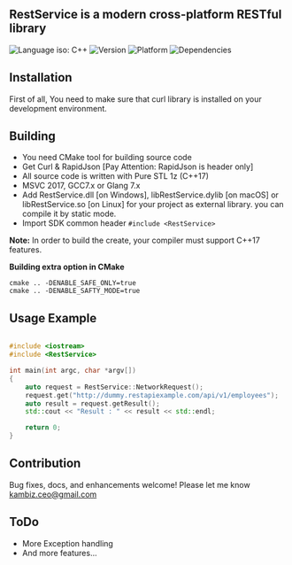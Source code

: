 ## RestService is a modern cross-platform RESTful library ##

![Language iso: C++](https://img.shields.io/badge/C%2B%2B-17-blue)
![Version](https://img.shields.io/badge/Version-0.4-lightgrey)
![Platform](https://img.shields.io/badge/Platform-Windows%20%7C%20macOS%20%7C%20Linux%20%7C%20iOS%20%7C%20Android%20%7C%20Web-lightgrey)
![Dependencies](https://img.shields.io/badge/dependencies-Curl%20%7C%20RapidJson-yellow)

## Installation
<p>
First of all, You need to make sure that curl library is installed on your development environment.
</p>

## Building

- You need CMake tool for building source code
- Get Curl & RapidJson [Pay Attention: RapidJson is header only]
- All source code is written with Pure STL 1z (C++17)
- MSVC 2017, GCC7.x or Glang 7.x
- Add RestService.dll [on Windows], libRestService.dylib [on macOS] or libRestService.so [on Linux] for your project as external library. you can compile it by static mode.
- Import SDK common header ```#include <RestService>```

**Note:** In order to build the create, your compiler must support C++17 features.

**Building extra option in CMake**
```
cmake .. -DENABLE_SAFE_ONLY=true 
cmake .. -DENABLE_SAFTY_MODE=true 
```

## Usage Example
```cpp

#include <iostream>
#include <RestService>

int main(int argc, char *argv[])
{
    auto request = RestService::NetworkRequest();
    request.get("http://dummy.restapiexample.com/api/v1/employees");
    auto result = request.getResult();
    std::cout << "Result : " << result << std::endl;

    return 0;
}


```

## Contribution
Bug fixes, docs, and enhancements welcome! Please let me know kambiz.ceo@gmail.com

## **ToDo**
 * More Exception handling
 * And more features...
